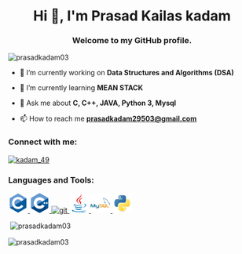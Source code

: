 <h1 align="center">Hi 👋, I'm Prasad Kailas kadam</h1>
<h3 align="center">Welcome to my GitHub profile.</h3>

<p align="left"> <img src="https://komarev.com/ghpvc/?username=prasadkadam03&label=Profile%20views&color=0e75b6&style=flat" alt="prasadkadam03" /> </p>

- 🔭 I’m currently working on **Data Structures and Algorithms (DSA)**

- 🌱 I’m currently learning **MEAN STACK**

- 💬 Ask me about **C, C++, JAVA, Python 3, Mysql**

- 📫 How to reach me **prasadkadam29503@gmail.com**

<h3 align="left">Connect with me:</h3>
<p align="left">
<a href="https://twitter.com/kadam_49" target="blank"><img align="center" src="https://raw.githubusercontent.com/rahuldkjain/github-profile-readme-generator/master/src/images/icons/Social/twitter.svg" alt="kadam_49" height="30" width="40" /></a>
</p>

<h3 align="left">Languages and Tools:</h3>
<p align="left"> <a href="https://www.cprogramming.com/" target="_blank" rel="noreferrer"> <img src="https://raw.githubusercontent.com/devicons/devicon/master/icons/c/c-original.svg" alt="c" width="40" height="40"/> </a> <a href="https://www.w3schools.com/cpp/" target="_blank" rel="noreferrer"> <img src="https://raw.githubusercontent.com/devicons/devicon/master/icons/cplusplus/cplusplus-original.svg" alt="cplusplus" width="40" height="40"/> </a> <a href="https://git-scm.com/" target="_blank" rel="noreferrer"> <img src="https://www.vectorlogo.zone/logos/git-scm/git-scm-icon.svg" alt="git" width="40" height="40"/> </a> <a href="https://www.java.com" target="_blank" rel="noreferrer"> <img src="https://raw.githubusercontent.com/devicons/devicon/master/icons/java/java-original.svg" alt="java" width="40" height="40"/> </a> <a href="https://www.mysql.com/" target="_blank" rel="noreferrer"> <img src="https://raw.githubusercontent.com/devicons/devicon/master/icons/mysql/mysql-original-wordmark.svg" alt="mysql" width="40" height="40"/> </a> <a href="https://www.python.org" target="_blank" rel="noreferrer"> <img src="https://raw.githubusercontent.com/devicons/devicon/master/icons/python/python-original.svg" alt="python" width="40" height="40"/> </a> </p>

<p>&nbsp;<img align="center" src="https://github-readme-stats.vercel.app/api?username=prasadkadam03&show_icons=true&locale=en" alt="prasadkadam03" /></p>

<p><img align="center" src="https://github-readme-streak-stats.herokuapp.com/?user=prasadkadam03&" alt="prasadkadam03" /></p>
